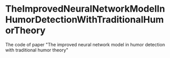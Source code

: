 # TheImprovedNeuralNetworkModelInHumorDetectionWithTraditionalHumorTheory
The code of paper "The improved neural network model in humor detection with traditional humor theory"
